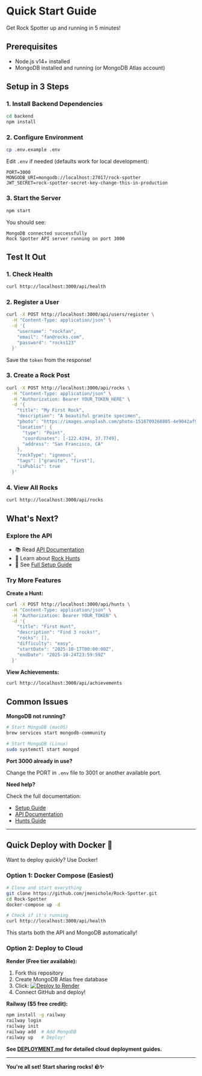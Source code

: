 # Quick Start Guide

Get Rock Spotter up and running in 5 minutes!

## Prerequisites

- Node.js v14+ installed
- MongoDB installed and running (or MongoDB Atlas account)

## Setup in 3 Steps

### 1. Install Backend Dependencies

```bash
cd backend
npm install
```

### 2. Configure Environment

```bash
cp .env.example .env
```

Edit `.env` if needed (defaults work for local development):
```env
PORT=3000
MONGODB_URI=mongodb://localhost:27017/rock-spotter
JWT_SECRET=rock-spotter-secret-key-change-this-in-production
```

### 3. Start the Server

```bash
npm start
```

You should see:
```
MongoDB connected successfully
Rock Spotter API server running on port 3000
```

## Test It Out

### 1. Check Health
```bash
curl http://localhost:3000/api/health
```

### 2. Register a User
```bash
curl -X POST http://localhost:3000/api/users/register \
  -H "Content-Type: application/json" \
  -d '{
    "username": "rockfan",
    "email": "fan@rocks.com",
    "password": "rocks123"
  }'
```

Save the `token` from the response!

### 3. Create a Rock Post
```bash
curl -X POST http://localhost:3000/api/rocks \
  -H "Content-Type: application/json" \
  -H "Authorization: Bearer YOUR_TOKEN_HERE" \
  -d '{
    "title": "My First Rock",
    "description": "A beautiful granite specimen",
    "photo": "https://images.unsplash.com/photo-1518709268805-4e9042af9f23",
    "location": {
      "type": "Point",
      "coordinates": [-122.4194, 37.7749],
      "address": "San Francisco, CA"
    },
    "rockType": "igneous",
    "tags": ["granite", "first"],
    "isPublic": true
  }'
```

### 4. View All Rocks
```bash
curl http://localhost:3000/api/rocks
```

## What's Next?

### Explore the API
- 📚 Read [API Documentation](docs/API.md)
- 🏃 Learn about [Rock Hunts](docs/HUNTS.md)
- 🔧 See [Full Setup Guide](docs/SETUP.md)

### Try More Features

**Create a Hunt:**
```bash
curl -X POST http://localhost:3000/api/hunts \
  -H "Content-Type: application/json" \
  -H "Authorization: Bearer YOUR_TOKEN" \
  -d '{
    "title": "First Hunt",
    "description": "Find 3 rocks!",
    "rocks": [],
    "difficulty": "easy",
    "startDate": "2025-10-17T00:00:00Z",
    "endDate": "2025-10-24T23:59:59Z"
  }'
```

**View Achievements:**
```bash
curl http://localhost:3000/api/achievements
```

## Common Issues

**MongoDB not running?**
```bash
# Start MongoDB (macOS)
brew services start mongodb-community

# Start MongoDB (Linux)
sudo systemctl start mongod
```

**Port 3000 already in use?**

Change the PORT in `.env` file to 3001 or another available port.

**Need help?**

Check the full documentation:
- [Setup Guide](docs/SETUP.md)
- [API Documentation](docs/API.md)
- [Hunts Guide](docs/HUNTS.md)

---

## Quick Deploy with Docker 🐳

Want to deploy quickly? Use Docker!

### Option 1: Docker Compose (Easiest)

```bash
# Clone and start everything
git clone https://github.com/jmenichole/Rock-Spotter.git
cd Rock-Spotter
docker-compose up -d

# Check if it's running
curl http://localhost:3000/api/health
```

This starts both the API and MongoDB automatically!

### Option 2: Deploy to Cloud

**Render (Free tier available):**
1. Fork this repository
2. Create MongoDB Atlas free database
3. Click: [![Deploy to Render](https://render.com/images/deploy-to-render-button.svg)](https://render.com)
4. Connect GitHub and deploy!

**Railway ($5 free credit):**
```bash
npm install -g railway
railway login
railway init
railway add  # Add MongoDB
railway up   # Deploy!
```

**See [DEPLOYMENT.md](DEPLOYMENT.md) for detailed cloud deployment guides.**

---

**You're all set! Start sharing rocks! 🪨✨**
